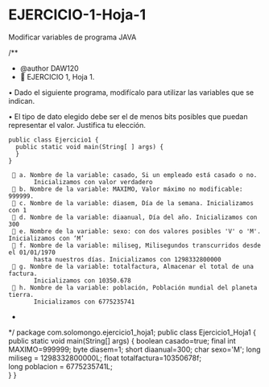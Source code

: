 # EJERCICIO-1-Hoja-1
Modificar variables de programa JAVA

/**
 * @author DAW120
 * 📌 EJERCICIO 1, Hoja 1.
 
  • Dado el siguiente programa, modifícalo para utilizar las variables que se indican. 
  
  • El tipo de dato elegido debe ser el de menos bits posibles que puedan representar 
    el valor. Justifica tu elección.
  
    public class Ejercicio1 {
      public static void main(String[ ] args) {
      }
    } 

     🏴 a. Nombre de la variable: casado, Si un empleado está casado o no. 
           Inicializamos con valor verdadero
     🏴 b. Nombre de la variable: MAXIMO, Valor máximo no modificable: 999999.
     🏴 c. Nombre de la variable: diasem, Día de la semana. Inicializamos con 1
     🏴 d. Nombre de la variable: diaanual, Día del año. Inicializamos con 300
     🏴 e. Nombre de la variable: sexo: con dos valores posibles 'V' o 'M'. Inicializamos con ‘M’
     🏴 f. Nombre de la variable: miliseg, Milisegundos transcurridos desde el 01/01/1970 
           hasta nuestros días. Inicializamos con 1298332800000
     🏴 g. Nombre de la variable: totalfactura, Almacenar el total de una factura. 
           Inicializamos con 10350.678
     🏴 h. Nombre de la variable: población, Población mundial del planeta tierra. 
           Inicializamos con 6775235741
 * 
 */
package com.solomongo.ejercicio1_hoja1;
public class Ejercicio1_Hoja1 {
    public static void main(String[] args) { 
         boolean casado=true; 
         final int MAXIMO=999999;
         byte diasem=1;
         short diaanual=300;
         char sexo='M';
         long miliseg = 1298332800000L;
         float totalfactura=10350678f;        
         long poblacion = 6775235741L;   
    }
}
